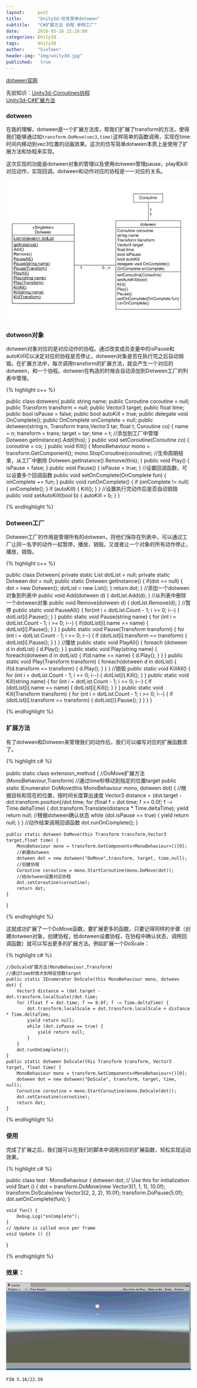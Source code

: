 ```yaml
---
layout:     post
title:      "Unity3d-仿写简单dotween"
subtitle:   "C#扩展方法 协程 单例工厂"
date:       2016-05-16 22:16:00
categories: Unity3d
tags:       Unity3d
author:     "SixTeen"
header-img: "img/unity3d.jpg"
published:   true
---
```


[dotween官网](http://dotween.demigiant.com/getstarted.php)

先验知识：[Unity3d-Coroutines协程](/unity3d/unity3d_Coroutines)<br/>[Unity3d-C#扩展方法](/unity3d/unity3d_extension_method)

### dotween

在我的理解，dotween是一个扩展方法库，帮我们扩展了transform的方法，使得我们能够通过如```transform.DoMove(vec3,time)```这样简单的函数调用，实现在time时间内移动到vec3位置的动画效果。这次的仿写简单dotween本质上是使用了扩展方法和协程来实现。

这次实现的功能是dotween对象的管理以及使用dotween管理pause，play和kill对应动作，实现回调。dotween和动作对应的协程是一一对应的关系。

![uml](/img/unity3d/Dotween/uml.png)

### dotween对象

dotween对象对应的是对应动作的协程。通过改变成员变量中的isPause和autoKill可以决定对应的协程是否停止，dotween对象是否在执行完之后自动销毁。在扩展方法中，每次调用transform的扩展方法，就会产生一个对应的dotween，和一个协程。dotween在构造的时候会自动添加到Dotween工厂的列表中管理。

{% highlight c++ %}

public class dotween{
    public string name;
    public Coroutine coroutine = null;
    public Transform transform = null;
    public Vector3 target;
    public float time;
    public bool isPause = false;
    public bool autoKill = true;
    public delegate void OnComplete();
    public OnComplete onComplete = null;
    public dotween(string n, Transform trans,Vector3 tar, float t, Coroutine co) {
        name = n;
        transform = trans;
        target = tar;
        time = t;
        //添加到工厂中管理
        Dotween.getInstance().Add(this);
    }
    public void setCoroutine(Coroutine co) {
        coroutine = co;
    }
    public void Kill() {
        MonoBehaviour mono = transform.GetComponent<MonoBehaviour>();
        mono.StopCoroutine(coroutine);
        //生命周期结束，从工厂中删除
        Dotween.getInstance().Remove(this);
    }
    public void Play() {
        isPause = false;
    }
    public void Pause() {
        isPause = true;
    }
    //设置回调函数，可以设置多个回调函数
    public void setOnComplete(OnComplete fun) {
        onComplete += fun;
    }
    public void runOnComplete() {
        if (onComplete != null) {
            onComplete();
        }
        if (autoKill) {
            Kill();
        }
    }
    //设置执行完动作后是否自动销毁
    public void setAutoKill(bool b) {
        autoKill = b;
    }
}

{% endhighlight %}

### Dotween工厂

Dotween工厂的作用是管理所有的dotween，将他们保存在列表中，可以通过工厂让同一名字的动作一起暂停，播放，销毁。又或者让一个对象的所有动作停止，播放，销毁。

{% highlight c++ %}

public class Dotween{
    private static List<dotween> dotList = null;
    private static Dotween dot = null;
    public static Dotween getInstance() {
        if(dot == null) {
            dot = new Dotween();
            dotList = new List<dotween>();
        }
        return dot;
    }
    //添加一个dotween对象到列表中
    public void Add(dotween d) {
        dotList.Add(d);
    }
    //从列表中删除一个dotween对象
    public void Remove(dotween d) {
        dotList.Remove(d);
    }
    //暂停
    public static void PauseAll() {
        for(int i = dotList.Count - 1; i >= 0; i--) {
            dotList[i].Pause();
        }
    }
    public static void Pause(string name) {
        for (int i = dotList.Count - 1; i >= 0; i--) {
            if(dotList[i].name == name) {
                dotList[i].Pause();
            }
        }
    }
    public static void Pause(Transform transform) {
        for (int i = dotList.Count - 1; i >= 0; i--) {
            if (dotList[i].transform == transform) {
                dotList[i].Pause();
            }
        }
    }
    //播放
    public static void PlayAll() {
        foreach (dotween d in dotList) {
            d.Play();
        }
    }
    public static void Play(string name) {
        foreach(dotween d in dotList) {
            if(d.name == name) {
                d.Play();
            }
        }
    }
    public static void Play(Transform transform) {
        foreach(dotween d in dotList) {
            if(d.transform == transform) {
                d.Play();
            }
        }
    }
    //销毁
    public static void KillAll() {
        for (int i = dotList.Count - 1; i >= 0; i--) {
            dotList[i].Kill();
        }
    }
    public static void Kill(string name) {
        for (int i = dotList.Count - 1; i >= 0; i--) {
            if (dotList[i].name == name) {
                dotList[i].Kill();
            }
        }
    }
    public static void Kill(Transform transform) {
        for (int i = dotList.Count - 1; i >= 0; i--) {
            if (dotList[i].transform == transform) {
                dotList[i].Pause();
            }
        }
    }
}

{% endhighlight %}

### 扩展方法

有了dotween和Dotween来管理我们的动作后，我们可以编写对应的扩展函数库了。

{% highlight c# %}

public static class extension_method {
    //DoMove扩展方法(MonoBehaviour,Transform)
    //通过time秒移动到指定的位置target
    public static IEnumerator DoMove(this MonoBehaviour mono, dotween dot) {
        //根据目标和现在的位置，按时间长度算出速度
        Vector3 distance = (dot.target - dot.transform.position)/dot.time;
        for (float f = dot.time; f >= 0.0f; f -= Time.deltaTime) {
            dot.transform.Translate(distance * Time.deltaTime);
            yield return null;
            //根据dotween确认状态
            while (dot.isPause == true) {
                yield return null;
            }
        }
        //动作结束调用回调函数
        dot.runOnComplete();
    }

    public static dotween DoMove(this Transform transform,Vector3 target,float time) {
        MonoBehaviour mono = transform.GetComponents<MonoBehaviour>()[0];
        //新建dotween
        dotween dot = new dotween("DoMove",transform, target, time,null);
        //创建协程
        Coroutine coroutine = mono.StartCoroutine(mono.DoMove(dot));
        //给dotween设置对应协程
        dot.setCoroutine(coroutine);
        return dot;
    }
}

{% endhighlight %}

这就成功扩展了一个DoMove函数，要扩展更多的函数，只要记得同样的步骤（创建dotween对象，创建协程，给dotween设置协程，在协程中确认状态，调用回调函数）就可以写出更多的扩展方法。例如扩展一个DoScale：

{% highlight c# %}

    //DoScale扩展方法(MonoBehaviour,Transform)
    //通过time秒放大到特定倍数target
    public static IEnumerator DoScale(this MonoBehaviour mono, dotween dot) {
        Vector3 distance = (dot.target - dot.transform.localScale)/dot.time;
        for (float f = dot.time; f >= 0.0f; f -= Time.deltaTime) {
            dot.transform.localScale = dot.transform.localScale + distance * Time.deltaTime;
            yield return null;
            while (dot.isPause == true) {
                yield return null;
            }
        }
        dot.runOnComplete();
    }
    public static dotween DoScale(this Transform transform, Vector3 target, float time) {
        MonoBehaviour mono = transform.GetComponents<MonoBehaviour>()[0];
        dotween dot = new dotween("DoScale", transform, target, time, null);
        Coroutine coroutine = mono.StartCoroutine(mono.DoScale(dot));
        dot.setCoroutine(coroutine);
        return dot;
    }

{% endhighlight %}

### 使用

完成了扩展之后，我们就可以在我们的脚本中调用对应的扩展函数，轻松实现运动效果。

{% highlight c# %}

public class test : MonoBehaviour {
    dotween dot;
    // Use this for initialization
    void Start () {
        dot = transform.DoMove(new Vector3(1, 1, 1), 10.0f);
        transform.DoScale(new Vector3(2, 2, 2), 10.0f);
        transform.DoPause(5.0f);
        dot.setOnComplete(fun);
    }
    
    void fun() {
        Debug.Log("onComplete");
    }
    // Update is called once per frame
    void Update () {}
}

{% endhighlight %}

### 效果：

![result](/img/unity3d/Dotween/result.gif)

    FIN 5.16/22.50